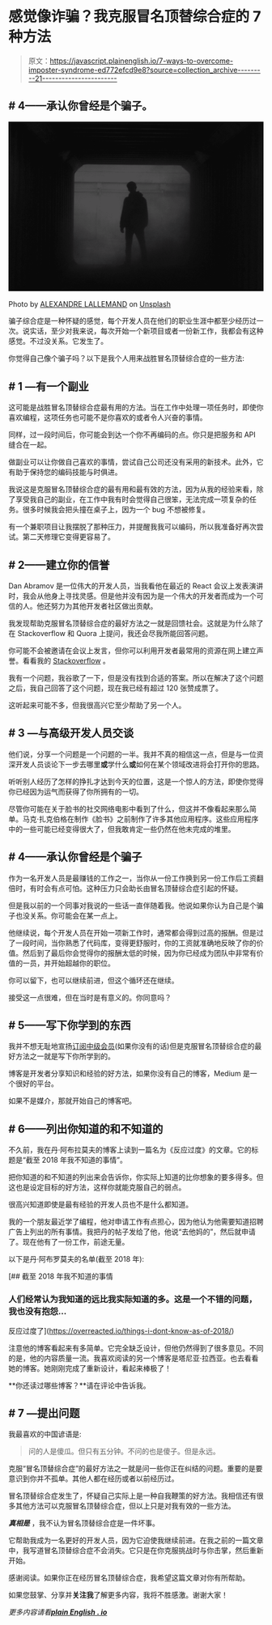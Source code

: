 # 感觉像诈骗？我克服冒名顶替综合症的 7 种方法

> 原文：<https://javascript.plainenglish.io/7-ways-to-overcome-imposter-syndrome-ed772efcd9e8?source=collection_archive---------21----------------------->

## # 4——承认你曾经是个骗子。

![](img/be240f86a49e2f44c3b7541160bd2d21.png)

Photo by [ALEXANDRE LALLEMAND](https://unsplash.com/@alexandrelallemand?utm_source=medium&utm_medium=referral) on [Unsplash](https://unsplash.com?utm_source=medium&utm_medium=referral)

骗子综合症是一种怀疑的感觉，每个开发人员在他们的职业生涯中都至少经历过一次。说实话，至少对我来说，每次开始一个新项目或者一份新工作，我都会有这种感觉。不过没关系。它发生了。

你觉得自己像个骗子吗？以下是我个人用来战胜冒名顶替综合症的一些方法:

## # 1 —有一个副业

这可能是战胜冒名顶替综合症最有用的方法。当在工作中处理一项任务时，即使你喜欢编程，这项任务也可能不是你喜欢的或者令人兴奋的事情。

同样，过一段时间后，你可能会到达一个你不再编码的点。你只是把服务和 API 缝合在一起。

做副业可以让你做自己喜欢的事情，尝试自己公司还没有采用的新技术。此外，它有助于保持您的编码技能与时俱进。

我说这是克服冒名顶替综合症的最有用和最有效的方法，因为从我的经验来看，除了享受我自己的副业，在工作中我有时会觉得自己很笨，无法完成一项复杂的任务。很多时候我会把头撞在桌子上，因为一个 bug 不想被修复。

有一个兼职项目让我摆脱了那种压力，并提醒我我可以编码，所以我准备好再次尝试。第二天修理它变得更容易了。

## # 2——建立你的信誉

Dan Abramov 是一位伟大的开发人员，当我看他在最近的 React 会议上发表演讲时，我会从他身上寻找灵感。但是他并没有因为是一个伟大的开发者而成为一个可信的人。他还努力为其他开发者社区做出贡献。

我发现帮助克服冒名顶替综合症的最好方法之一就是回馈社会。这就是为什么除了在 Stackoverflow 和 Quora 上提问，我还会尽我所能回答问题。

你可能不会被邀请在会议上发言，但你可以利用开发者最常用的资源在网上建立声誉。看看我的 [Stackoverflow](https://stackoverflow.com/users/10706057/mazaherm) 。

我有一个问题，我谷歌了一下，但是没有找到合适的答案。所以在解决了这个问题之后，我自己回答了这个问题，现在我已经有超过 120 张赞成票了。

这听起来可能不多，但我很高兴它至少帮助了另一个人。

## # 3 —与高级开发人员交谈

他们说，分享一个问题是一个问题的一半。我并不真的相信这一点，但是与一位资深开发人员谈论下一步去哪里**或**学什么**或**如何在某个领域改进将会打开你的思路。

听听别人经历了怎样的挣扎才达到今天的位置，这是一个惊人的方法，即使你觉得你已经因为运气而获得了你所拥有的一切。

尽管你可能在关于脸书的社交网络电影中看到了什么，但这并不像看起来那么简单。马克·扎克伯格在制作《脸书》之前制作了许多其他应用程序。这些应用程序中的一些可能已经变得很大了，但我敢肯定一些仍然在他未完成的堆里。

## # 4——承认你曾经是个骗子

作为一名开发人员是最赚钱的工作之一，当你从一份工作换到另一份工作后工资翻倍时，有时会有点可怕。这种压力只会助长由冒名顶替综合症引起的怀疑。

但是我以前的一个同事对我说的一些话一直伴随着我。他说如果你认为自己是个骗子也没关系。你可能会在某一点上。

他继续说，每个开发人员在开始一项新工作时，通常都会得到过高的报酬。但是过了一段时间，当你熟悉了代码库，变得更舒服时，你的工资就准确地反映了你的价值。然后到了最后你会觉得你的报酬太低的时候，因为你已经成为团队中非常有价值的一员，并开始超越你的职位。

你可以留下，也可以继续前进，但这个循环还在继续。

接受这一点很难，但在当时是有意义的。你同意吗？

## # 5——写下你学到的东西

我并不想无耻地宣扬[订阅中级会员](https://mazaher-muraj.medium.com/membership)(如果你没有的话)但是克服冒名顶替综合症的最好方法之一就是写下你所学到的。

博客是开发者分享知识和经验的好方法，如果你没有自己的博客，Medium 是一个很好的平台。

如果不是媒介，那就开始自己的博客吧。

## # 6——列出你知道的和不知道的

不久前，我在丹·阿布拉莫夫的博客上读到一篇名为《反应过度》的文章。它的标题是“截至 2018 年我不知道的事情”。

把你知道的和不知道的列出来会告诉你，你实际上知道的比你想象的要多得多。但这也是设定目标的好方法，这样你就能克服自己的弱点。

很高兴知道即使是最有经验的开发人员也不是什么都知道。

我的一个朋友最近学了编程，他对申请工作有点担心，因为他认为他需要知道招聘广告上列出的所有事情。我把丹的帖子发给了他，他说“去他妈的”，然后就申请了。现在他有了一份工作，前途无量。

以下是丹·阿布罗莫夫的名单(截至 2018 年):

[](https://overreacted.io/things-i-dont-know-as-of-2018/) [## 截至 2018 年我不知道的事情

### 人们经常认为我知道的远比我实际知道的多。这是一个不错的问题，我也没有抱怨…

反应过度了](https://overreacted.io/things-i-dont-know-as-of-2018/) 

注意他的博客看起来有多简单。它完全缺乏设计，但他仍然得到了很多意见。不同的是，他的内容质量一流。我喜欢阅读的另一个博客是塔尼亚·拉西亚。也去看看她的博客。她刚刚完成了重新设计，看起来棒极了！

**你还读过哪些博客？**请在评论中告诉我。

## # 7 —提出问题

我最喜欢的中国谚语是:

> 问的人是傻瓜。但只有五分钟。不问的也是傻子。但是永远。

克服“冒名顶替综合症”的最好方法之一就是问一些你正在纠结的问题。重要的是要意识到你并不孤单。其他人都在经历或者以前经历过。

冒名顶替综合症发生了，怀疑自己实际上是一种自我鞭策的好方法。我相信还有很多其他方法可以克服冒名顶替综合症，但以上只是对我有效的一些方法。

***真相是*** ，我不认为冒名顶替综合症是一件坏事。

它帮助我成为一名更好的开发人员，因为它迫使我继续前进。在我之前的一篇文章中，我写道冒名顶替综合症不会消失。它只是在你克服挑战时与你击掌，然后重新开始。

感谢阅读。如果你正在经历冒名顶替综合症，我希望这篇文章对你有所帮助。

如果您鼓掌、分享并**关注我**了解更多内容，我将不胜感激。谢谢大家！

*更多内容请看*[***plain English . io***](http://plainenglish.io/)